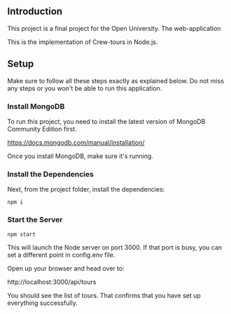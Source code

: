 ## Introduction

This project is a final project for the Open University. 
The web-application 

This is the implementation of Crew-tours in Node.js.

## Setup

Make sure to follow all these steps exactly as explained below. Do not miss any steps or you won't be able to run this application.

### Install MongoDB

To run this project, you need to install the latest version of MongoDB Community Edition first.

https://docs.mongodb.com/manual/installation/

Once you install MongoDB, make sure it's running.

### Install the Dependencies

Next, from the project folder, install the dependencies:

    npm i


### Start the Server

    npm start

This will launch the Node server on port 3000. If that port is busy, you can set a different point in config.env file.

Open up your browser and head over to:

http://localhost:3000/api/tours

You should see the list of tours. That confirms that you have set up everything successfully.